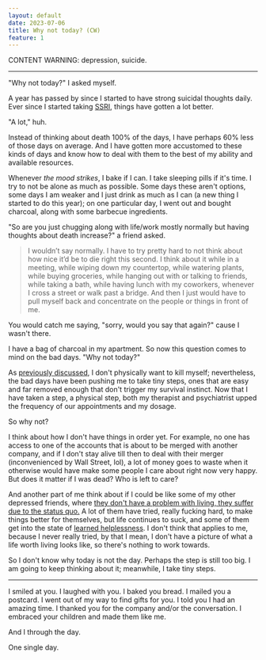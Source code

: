 ```yaml
---
layout: default
date: 2023-07-06
title: Why not today? (CW)
feature: 1
---
```


CONTENT WARNING: depression, suicide.

---

"Why not today?" I asked myself.

A year has passed by since I started to have strong suicidal thoughts daily. Ever since I started taking [SSRI](https://en.wikipedia.org/wiki/Selective_serotonin_reuptake_inhibitor), things have gotten a lot better. 

"A lot," huh. 

Instead of thinking about death 100% of the days, I have perhaps 60% less of those days on average. And I have gotten more accustomed to these kinds of days and know how to deal with them to the best of my ability and available resources.

Whenever _the mood strikes_, I bake if I can. I take sleeping pills if it's time. I  try to not be alone as much as possible. Some days these aren't options, some days I am weaker and I just drink as much as I can (a new thing I started to do this year); on one particular day, I went out and bought charcoal, along with some barbecue ingredients.

"So are you just chugging along with life/work mostly normally but having thoughts about death increase?" a friend asked.

> I wouldn’t say normally. I have to try pretty hard to not think about how nice it’d be to die right this second. I think about it while in a meeting, while wiping down my countertop, while watering plants, while buying groceries, while hanging out with or talking to friends, while taking a bath, while having lunch with my coworkers, whenever I cross a street or walk past a bridge. And then I just would have to pull myself back and concentrate on the people or things in front of me. 

You would catch me saying, "sorry, would you say that again?" cause I wasn't there.

I have a bag of charcoal in my apartment. So now this question comes to mind on the bad days. "Why not today?"

As [previously discussed](/posts/depression), I don't physically want to kill myself; nevertheless, the bad days have been pushing me to take tiny steps, ones that are easy and far removed enough that don't trigger my survival instinct. Now that I have taken a step, a physical step, both my therapist and psychiatrist upped the frequency of our appointments and my dosage. 

So why not?

I think about how I don't have things in order yet. For example, no one has access to one of the accounts that is about to be merged with another company, and if I don't stay alive till then to deal with their merger (inconvenienced by Wall Street, lol), a lot of money goes to waste when it otherwise would have make some people I care about right now very happy. But does it matter if I was dead? Who is left to care? 

And another part of me think about if I could be like some of my other depressed friends, where [they don't have a problem with living, they suffer due to the status quo.](/notes/2023-05-21-oo) A lot of them have tried, really fucking hard, to make things better for themselves, but life continues to suck, and some of them get into the state of [learned helplessness](https://en.wikipedia.org/wiki/Learned_helplessness). I don't think that applies to me, because I never really tried, by that I mean, I don't have a picture of what a life worth living looks like, so there's nothing to work towards.

So I don't know why today is not the day. Perhaps the step is still too big. I am going to keep thinking about it; meanwhile, I take tiny steps.

---

I smiled at you. I laughed with you. I baked you bread. I mailed you a postcard. I went out of my way to find gifts for you. I told you I had an amazing time. I thanked you for the company and/or the conversation. I embraced your children and made them like me. 

And I through the day.

One
single
day.
